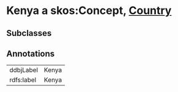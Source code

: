 # Kenya a skos:Concept, [Country](/0.1/Country)

## Subclasses

## Annotations

|||
|-----|-----|
|ddbjLabel|Kenya|
|rdfs:label|Kenya|

